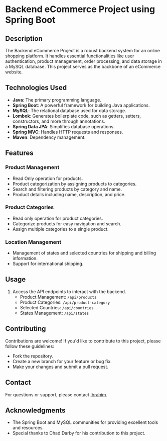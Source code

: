 # Backend eCommerce Project using Spring Boot

## Description
The Backend eCommerce Project is a robust backend system for an online shopping platform. It handles essential functionalities like user authentication, product management, order processing, and data storage in a MySQL database. This project serves as the backbone of an eCommerce website.

## Technologies Used
- **Java**: The primary programming language.
- **Spring Boot**: A powerful framework for building Java applications.
- **MySQL**: The relational database used for data storage.
- **Lombok**: Generates boilerplate code, such as getters, setters, constructors, and more through annotations.
- **Spring Data JPA**: Simplifies database operations.
- **Spring MVC**: Handles HTTP requests and responses.
- **Maven**: Dependency management.

## Features

### Product Management
- Read Only operation for products.
- Product categorization by assigning products to categories.
- Search and filtering products by category and name.
- Product details including name, description, and price.

### Product Categories
- Read only  operation for product categories.
- Categorize products for easy navigation and search.
- Assign multiple categories to a single product.

### Location Management
- Management of states and selected countries for shipping and billing information.
- Support for international shipping.


## Usage
1. Access the API endpoints to interact with the backend.
   - Product Management: `/api/products`
   - Product Categories: `/api/product-category`
   - Selected Countries: `/api/countries`
   - States Management: `/api/states`
   

## Contributing
Contributions are welcome! If you'd like to contribute to this project, please follow these guidelines:
- Fork the repository.
- Create a new branch for your feature or bug fix.
- Make your changes and submit a pull request.
  

## Contact
For questions or support, please contact [Ibrahim](mailto:ibrahimshittu007@gmail.com).

## Acknowledgments
- The Spring Boot and MySQL communities for providing excellent tools and resources.
- Special thanks to Chad Darby for his contribution to this project.
